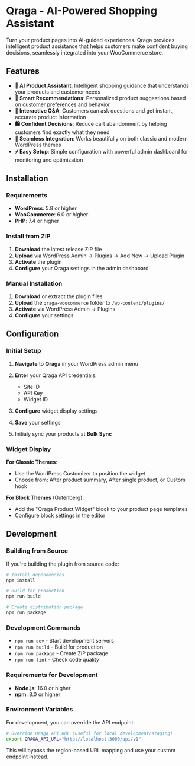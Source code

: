 # Qraga - AI-Powered Shopping Assistant

Turn your product pages into AI-guided experiences. Qraga provides intelligent product assistance that helps customers make confident buying decisions, seamlessly integrated into your WooCommerce store.

## Features

- **🤖 AI Product Assistant**: Intelligent shopping guidance that understands your products and customer needs
- **🎯 Smart Recommendations**: Personalized product suggestions based on customer preferences and behavior
- **💬 Interactive Q&A**: Customers can ask questions and get instant, accurate product information
- **🛍️ Confident Decisions**: Reduce cart abandonment by helping customers find exactly what they need
- **📱 Seamless Integration**: Works beautifully on both classic and modern WordPress themes
- **⚡ Easy Setup**: Simple configuration with powerful admin dashboard for monitoring and optimization

## Installation

### Requirements

- **WordPress**: 5.8 or higher
- **WooCommerce**: 6.0 or higher  
- **PHP**: 7.4 or higher

### Install from ZIP

1. **Download** the latest release ZIP file
2. **Upload** via WordPress Admin → Plugins → Add New → Upload Plugin
3. **Activate** the plugin
4. **Configure** your Qraga settings in the admin dashboard

### Manual Installation

1. **Download** or extract the plugin files
2. **Upload** the `qraga-woocommerce` folder to `/wp-content/plugins/`
3. **Activate** via WordPress Admin → Plugins
4. **Configure** your settings

## Configuration

### Initial Setup

1. **Navigate** to **Qraga** in your WordPress admin menu
2. **Enter** your Qraga API credentials:
   - Site ID
   - API Key
   - Widget ID
3. **Configure** widget display settings
4. **Save** your settings

5. Initialy sync your products at **Bulk Sync**

### Widget Display

**For Classic Themes**:
- Use the WordPress Customizer to position the widget
- Choose from: After product summary, After single product, or Custom hook

**For Block Themes** (Gutenberg):
- Add the "Qraga Product Widget" block to your product page templates
- Configure block settings in the editor

## Development

### Building from Source

If you're building the plugin from source code:

```bash
# Install dependencies
npm install

# Build for production
npm run build

# Create distribution package
npm run package
```

### Development Commands

- `npm run dev` - Start development servers
- `npm run build` - Build for production  
- `npm run package` - Create ZIP package
- `npm run lint` - Check code quality

### Requirements for Development

- **Node.js**: 16.0 or higher
- **npm**: 8.0 or higher

### Environment Variables

For development, you can override the API endpoint:

```bash
# Override Qraga API URL (useful for local development/staging)
export QRAGA_API_URL="http://localhost:3000/api/v1"
```

This will bypass the region-based URL mapping and use your custom endpoint instead. 